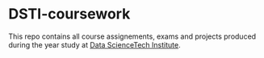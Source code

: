 # DSTI-coursework
This repo contains all course assignements, exams and projects produced during the year study at [Data ScienceTech Institute](https://www.datasciencetech.institute).
